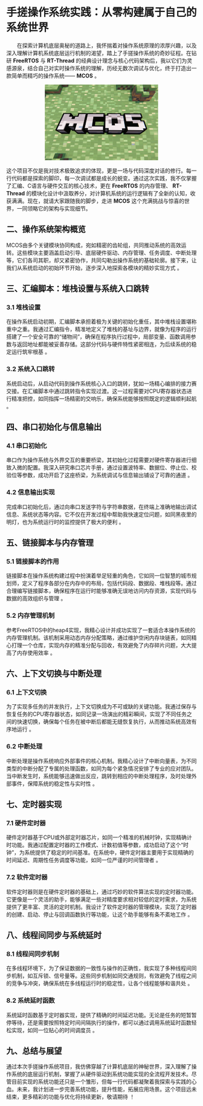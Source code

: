 # 手搓操作系统实践：从零构建属于自己的系统世界
&emsp;&emsp;在探索计算机底层奥秘的道路上，我怀揣着对操作系统原理的浓厚兴趣，以及深入理解计算机系统底层运行机制的渴望，踏上了手搓操作系统的奇妙征程。在钻研 **FreeRTOS** 与 **RT-Thread** 的经典设计理念与核心代码架构后，我以它们为灵感源泉，结合自己对实时操作系统的理解，历经无数次调试与优化，终于打造出一款简单而精巧的操作系统—— **MCOS** 。

<div align=center>
    <img src="pic/MCOS.png" alt="image" width="300" height="200">
</div>

这个项目不仅是我对技术极致追求的体现，更是一场与代码深度对话的修行。每一行代码都是探索的脚印，每一次调试都是成长的蜕变。通过这次实践，我不仅掌握了汇编、C语言与硬件交互的核心技术，更在 **FreeRTOS** 的内存管理、 **RT-Thread** 的模块化设计中汲取养分，对计算机系统的运行逻辑有了全新的认知，收获满满。现在，就请大家跟随我的脚步，走进 **MCOS** 这个充满挑战与惊喜的世界，一同领略它的架构与实现细节。


## 二、操作系统架构概览
MCOS由多个关键模块协同构成，宛如精密的齿轮组，共同推动系统的高效运转。这些模块主要涵盖启动引导、底层硬件驱动、内存管理、任务调度、中断处理等，它们各司其职，却又紧密协作，共同勾勒出操作系统的基础轮廓。接下来，让我们从系统启动的初始环节开始，逐步深入地探索各模块的精妙实现方式 。

## 三、汇编脚本：堆栈设置与系统入口跳转
### 3.1 堆栈设置
在操作系统启动初期，汇编脚本承担着极为关键的初始化重任，其中堆栈设置堪称重中之重。我通过汇编指令，精准地定义了堆栈的基址与边界，就像为程序的运行搭建了一个安全可靠的“储物间”，确保在程序执行过程中，局部变量、函数调用参数与返回地址都能被妥善存储。这部分代码与硬件特性紧密相连，为后续系统的稳定运行筑牢根基 。
### 3.2 系统入口跳转
系统启动后，从启动代码到操作系统核心入口的跳转，犹如一场精心编排的接力赛交接。在汇编脚本中通过跳转指令实现过渡。这一过程需要对CPU寄存器状态进行精准把控，如同指挥一场精密的交响乐，确保系统能够按照既定的逻辑顺利起航 。

## 四、串口初始化与信息输出
### 4.1 串口初始化
串口作为操作系统与外界交互的重要桥梁，其初始化过程需要对硬件寄存器进行细致入微的配置。我深入研究串口芯片手册，通过设置波特率、数据位、停止位、校验位等参数，成功开启了这座桥梁，为系统调试与信息输出铺设了可靠的通道 。
### 4.2 信息输出实现
完成串口初始化后，通过向串口发送字符与字符串数据，在终端上准确地输出调试信息、系统状态等内容。它不仅在开发过程中帮助我快速定位问题，如同黑夜里的明灯，也为系统运行时的监控提供了极大的便利 。

## 五、链接脚本与内存管理
### 5.1 链接脚本的作用
链接脚本在操作系统构建过程中扮演着举足轻重的角色，它如同一位智慧的城市规划师，定义了程序各部分在内存中的布局，包括代码段、数据段、堆栈段等。通过合理编写链接脚本，确保程序在运行时能够准确无误地访问内存资源，实现代码与数据的高效组织与管理 。
### 5.2 内存管理机制
参考FreeRTOS中的heap4实现，我精心设计并成功实现了一套适合本操作系统的内存管理机制。该机制采用动态内存分配策略，通过维护空闲内存块链表，如同精心打理一个仓库，实现内存的精准分配与回收，有效避免了内存碎片问题，大大提高了内存使用效率 。

## 六、上下文切换与中断处理
### 6.1 上下文切换
为了实现多任务的并发执行，上下文切换成为不可或缺的关键功能。我通过保存与恢复任务的CPU寄存器状态，如同记录一场演出的精彩瞬间，实现了不同任务之间的快速切换，确保每个任务在被中断后都能无缝恢复执行，从而推动系统高效有序地运行 。
### 6.2 中断处理
中断处理是操作系统响应外部事件的核心机制。我精心设计了中断向量表，为不同类型的中断分配了专属的处理函数，如同为每个紧急情况安排了专业的应对团队。当中断发生时，系统能够迅速做出反应，跳转到相应的中断处理程序，及时处理外部事件，保障系统的稳定性与实时性 。

## 七、定时器实现
### 7.1 硬件定时器
硬件定时器基于CPU或外部定时器芯片，如同一个精准的机械时钟，实现精确计时功能。我通过配置定时器的工作模式、计数初值等参数，成功启动了这个“时钟”，为系统提供了稳定的时间基准。在系统中，硬件定时器主要用于实现精确的时间延迟、周期性任务调度等功能，如同一位严谨的时间管理者 。
### 7.2 软件定时器
软件定时器则是在硬件定时器的基础上，通过巧妙的软件算法实现的定时器功能。它更像是一个灵活的助手，能够满足一些对精度要求相对较低的定时需求，为系统提供了更丰富、灵活的定时机制。我设计了软件定时器的管理模块，实现了定时器的创建、启动、停止与回调函数执行等功能，让这个助手能够有条不紊地工作 。

## 八、线程间同步与系统延时
### 8.1 线程间同步机制
在多线程环境下，为了保证数据的一致性与操作的正确性，我实现了多种线程间同步机制，如互斥锁、信号量等。这些同步机制如同交通规则，有效避免了线程之间的竞争与冲突，确保系统在多线程运行时的稳定性，让各个线程能够和谐共处 。
### 8.2 系统延时函数
系统延时函数基于定时器实现，提供了精确的时间延迟功能。无论是任务的短暂暂停等待，还是需要按照特定时间间隔执行的操作，都可以通过调用系统延时函数轻松实现，如同一位贴心的时间调度员 。

## 九、总结与展望
通过本次手搓操作系统项目，我仿佛穿越了计算机底层的神秘世界，深入理解了操作系统的底层运行机制，掌握了从硬件驱动到系统功能实现的全流程开发技术。尽管目前实现的系统功能还只是一个雏形，但每一行代码都凝聚着我探索与实践的心血。未来，我计划进一步完善系统功能，提升性能，拓展应用场景。这个项目远未结束，更多精彩的功能与优化将持续更新，敬请期待 ！ 